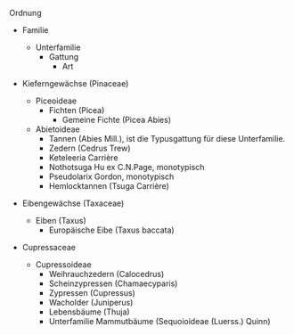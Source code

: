 Ordnung
- Familie
  - Unterfamilie
    - Gattung
      - Art

- Kieferngewächse (Pinaceae)
  - Piceoideae
    - Fichten (Picea)
      - Gemeine Fichte (Picea Abies)
  - Abietoideae 
    - Tannen (Abies Mill.), ist die Typusgattung für diese Unterfamilie.
    - Zedern (Cedrus Trew)
    - Keteleeria Carrière
    - Nothotsuga Hu ex C.N.Page, monotypisch
    - Pseudolarix Gordon, monotypisch
    - Hemlocktannen (Tsuga Carrière)
- Eibengewächse (Taxaceae)
  - Eiben (Taxus)
    - Europäische Eibe (Taxus baccata)
- Cupressaceae
  - Cupressoideae 
    - Weihrauchzedern (Calocedrus)
    - Scheinzypressen (Chamaecyparis)
    - Zypressen (Cupressus)
    - Wacholder (Juniperus)
    - Lebensbäume (Thuja)
    - Unterfamilie Mammutbäume (Sequoioideae (Luerss.) Quinn)
